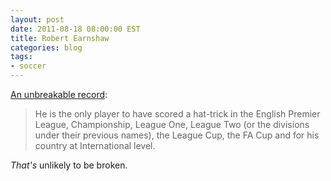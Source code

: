 ```yaml
---
layout: post
date: 2011-08-18 08:00:00 EST
title: Robert Earnshaw
categories: blog
tags:
- soccer
---
```


[An unbreakable record](http://en.wikipedia.org/wiki/Robert_Earnshaw):

>He is the only player to have scored a hat-trick in the English Premier League, Championship, League One, League Two (or the divisions under their previous names), the League Cup, the FA Cup and for his country at International level.

_That's_ unlikely to be broken.